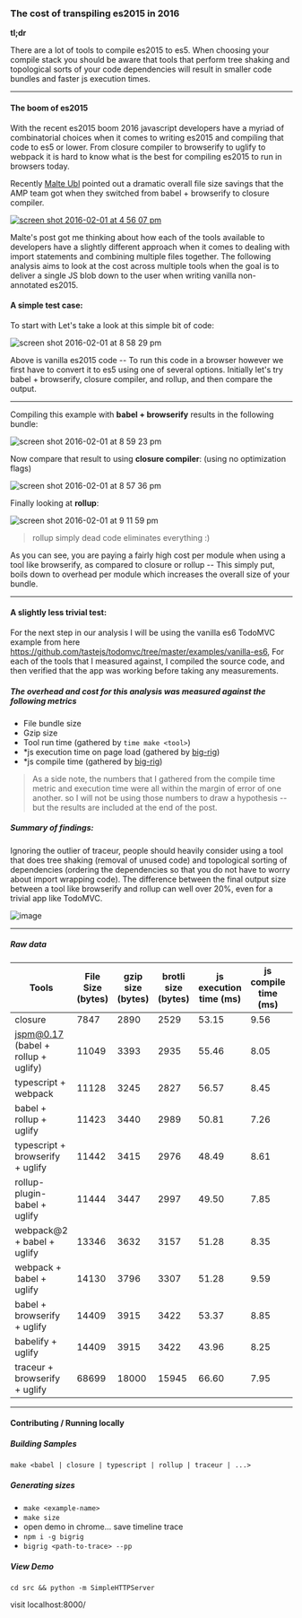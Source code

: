 ### The cost of transpiling es2015 in 2016

**tl;dr**

There are a lot of tools to compile es2015 to es5. When choosing your compile stack you should be aware that tools that perform tree shaking and topological sorts of your code dependencies will result in smaller code bundles and faster js execution times.


--------------

#### The boom of es2015

With the recent es2015 boom 2016 javascript developers have a myriad of combinatorial choices when it comes to writing es2015 and compiling that code to es5 or lower. From closure compiler to browserify to uglify to webpack it is hard to know what is the best for compiling es2015 to run in browsers today.

Recently [Malte Ubl](https://twitter.com/cramforce) pointed out a dramatic overall file size savings that the AMP team got when they switched from babel + browserify to closure compiler.

[![screen shot 2016-02-01 at 4 56 07 pm](https://cloud.githubusercontent.com/assets/883126/12736393/bcb03d46-c904-11e5-8d4f-74a0921087bc.png)](https://twitter.com/cramforce/status/690640077865619456)


Malte's post got me thinking about how each of the tools available to developers have a slightly different approach when it comes to dealing with import statements and combining multiple files together. The following analysis aims to look at the cost across multiple tools when the goal is to deliver a single JS blob down to the user when writing vanilla non-annotated es2015.

#### A simple test case:

To start with Let's take a look at this simple bit of code:

![screen shot 2016-02-01 at 8 58 29 pm](https://cloud.githubusercontent.com/assets/883126/12740282/93547044-c926-11e5-9d0b-16f5bbc48e91.png)

Above is vanilla es2015 code -- To run this code in a browser however we first have to convert it to es5 using one of several options. Initially let's try babel + browserify, closure compiler, and rollup, and then compare the output.

---------------

Compiling this example with **babel + browserify** results in the following bundle:

![screen shot 2016-02-01 at 8 59 23 pm](https://cloud.githubusercontent.com/assets/883126/12740298/b3c6b0da-c926-11e5-85dd-f3a2cdfc9ccb.png)

Now compare that result to using **closure compiler**: (using no optimization flags)

![screen shot 2016-02-01 at 8 57 36 pm](https://cloud.githubusercontent.com/assets/883126/12740268/77bcc3d6-c926-11e5-8d60-2a1dae88c412.png)

Finally looking at **rollup**:

![screen shot 2016-02-01 at 9 11 59 pm](https://cloud.githubusercontent.com/assets/883126/12740488/788cff5e-c928-11e5-8bf9-8b6bdc2ac372.png)

> rollup simply dead code eliminates everything :)


As you can see, you are paying a fairly high cost per module when using a tool like browserify, as compared to closure or rollup -- This simply put, boils down to overhead per module which increases the overall size of your bundle.

---------

#### A slightly less trivial test:

For the next step in our analysis I will be using the vanilla es6 TodoMVC example from here https://github.com/tastejs/todomvc/tree/master/examples/vanilla-es6, For each of the tools that I measured against, I compiled the source code, and then verified that the app was working before taking any measurements.

##### The overhead and cost for this analysis was measured against the following metrics

* File bundle size
* Gzip size
* Tool run time (gathered by `time make <tool>`)
* *js execution time on page load (gathered by [big-rig](https://github.com/GoogleChrome/node-big-rig/))
* *js compile time (gathered by [big-rig](https://github.com/GoogleChrome/node-big-rig/))

> As a side note, the numbers that I gathered from the compile time metric and execution time were all within the margin of error of one another. so I will not be using those numbers to draw a hypothesis -- but the results are included at the end of the post.

##### Summary of findings:

Ignoring the outlier of traceur, people should heavily consider using a tool that does tree shaking (removal of unused code) and topological sorting of dependencies (ordering the dependencies so that you do not have to worry about import wrapping code). The difference between the final output size between a tool like browserify and rollup can well over 20%, even for a trivial app like TodoMVC.

![image](https://cloud.githubusercontent.com/assets/883126/12903661/453405a2-ce7e-11e5-9ddf-389f4ef8f60f.png)

-------------

##### Raw data


| Tools                                 | File Size (bytes) | gzip size (bytes) | brotli size (bytes) | js execution time (ms) | js compile time (ms) | tool run time (s) |
| --------------------------------------|-------------------|-------------------|---------------------|------------------------|----------------------|-------------------|
| closure                               | 7847              | 2890              | 2529                | 53.15                  | 9.56                 | 7.938             |
| jspm@0.17 (babel + rollup + uglify)   | 11049             | 3393              | 2935                | 55.46                  | 8.05                 | 2.978             |
| typescript + webpack                  | 11128             | 3245              | 2827                | 56.57                  | 8.45                 | 4.636             |
| babel + rollup + uglify               | 11423             | 3440              | 2989                | 50.81                  | 7.26                 | 2.396             |
| typescript + browserify + uglify      | 11442             | 3415              | 2976                | 48.49                  | 8.61                 | 2.724             |
| rollup-plugin-babel + uglify          | 11444             | 3447              | 2997                | 49.50                  | 7.85                 | 2.806             |
| webpack@2 + babel + uglify            | 13346             | 3632              | 3157                | 51.28                  | 8.35                 | 2.007             |
| webpack + babel + uglify              | 14130             | 3796              | 3307                | 51.28                  | 9.59                 | 2.045             |
| babel + browserify + uglify           | 14409             | 3915              | 3422                | 53.37                  | 8.85                 | 4.947             |
| babelify + uglify                     | 14409             | 3915              | 3422                | 43.96                  | 8.25                 | 3.697             |
| traceur + browserify + uglify         | 68699             | 18000             | 15945               | 66.60                  | 7.95                 | 3.085             |

-------------------------------------


#### Contributing / Running locally

##### Building Samples

`make <babel | closure | typescript | rollup | traceur | ...>`

##### Generating sizes

* `make <example-name>`
* `make size`
* open demo in chrome... save timeline trace
* `npm i -g bigrig`
* `bigrig <path-to-trace> --pp`

##### View Demo

`cd src && python -m SimpleHTTPServer`

visit localhost:8000/
